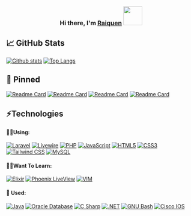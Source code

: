 <h3 align="center">
Hi there, I'm <a href="http:guidotti.solutions" target="_blank" rel="noreferrer">Raiquen</a> <img src="https://emoji.discadia.com/emojis/8d8eb5c1-8da3-439e-a61f-c3d37eed1b2a.GIF" width="50">

## 📈 GitHub Stats 
[![Github stats](https://github-readme-stats-kenny1291.vercel.app/api?username=Kenny1291&show_icons=true&theme=dark&bg_color=00000000&count_private=true&hide_border=true&title_color=fe428e&icon_color=fde047)](https://github.com/Kenny1291)
[![Top Langs](https://github-readme-stats.vercel.app/api/top-langs/?username=Kenny1291&langs_count=10&layout=compact&hide_border=true&title_color=fe428e&theme=dark&bg_color=00000000)](https://github.com/Kenny1291)

## 📌 Pinned
[![Readme Card](https://github-readme-stats-kenny1291.vercel.app/api/pin/?username=kenny1291&repo=board-notes-frontend&show_owner=true&title_color=fe428e&theme=dark&bg_color=00000000)](https://github.com/Kenny1291/board-notes-frontend)
[![Readme Card](https://github-readme-stats-kenny1291.vercel.app/api/pin/?username=kenny1291&repo=random-quote-machine-fcc&show_owner=true&title_color=fe428e&theme=dark&bg_color=00000000)](https://github.com/Kenny1291/random-quote-machine-fcc)
[![Readme Card](https://github-readme-stats-kenny1291.vercel.app/api/pin/?username=kenny1291&repo=personale-website-daisyui&show_owner=true&title_color=fe428e&theme=dark&bg_color=00000000)](https://github.com/Kenny1291/personale-website-daisyui)
[![Readme Card](https://github-readme-stats-kenny1291.vercel.app/api/pin/?username=kenny1291&repo=cleaner-twitter&show_owner=true&title_color=fe428e&theme=dark&bg_color=00000000)](https://github.com/Kenny1291/cleaner-twitter)
  
## ⚡Technologies 
  #### 🏃‍♂️Using:
  [![Laravel](https://img.shields.io/badge/laravel-%2320232a.svg?style=for-the-badge&logo=laravel&logoColor=FF2D20)](https://laravel.com)
  [![Livewire](https://img.shields.io/badge/livewire-%2320232a.svg?style=for-the-badge&logo=livewire&logoColor=4E56A6)](https://laravel-livewire.com)
  [![PHP](https://img.shields.io/badge/php-%2320232a.svg?style=for-the-badge&logo=php&logoColor=%red)](https://www.php.net/)
  [![JavaScript](https://img.shields.io/badge/javascript-%23323330.svg?style=for-the-badge&logo=javascript&logoColor=%23F7DF1E)](https://www.ecma-international.org/publications-and-standards/standards/ecma-262)
  [![HTML5](https://img.shields.io/badge/html5-%23E34F26.svg?style=for-the-badge&logo=html5&logoColor=white)](https://html.spec.whatwg.org/)
  [![CSS3](https://img.shields.io/badge/css3-%231572B6.svg?style=for-the-badge&logo=css3&logoColor=white)](https://www.w3.org/TR/CSS/#css)
  [![Tailwind CSS](https://img.shields.io/badge/tailwind_css-%2320232a.svg?style=for-the-badge&logo=tailwindcss&logoColor=%red)](https://tailwindcss.com/)
  [![MySQL](https://img.shields.io/badge/mysql-%2320232a.svg?style=for-the-badge&logo=mysql&logoColor=%red)](https://www.mysql.com/)
  <!--#### 🚶‍♂️Learning:
  [![React](https://img.shields.io/badge/react-%2320232a.svg?style=for-the-badge&logo=react&logoColor=%2361DAFB)](https://react.dev/)-->
  #### 🧍‍♂️Want To Learn:
  [![Elixir](https://img.shields.io/badge/elixir-%2320232a.svg?style=for-the-badge&logo=elixir&logoColor=4B275F)](https://elixir-lang.org/)
  [![Phoenix LiveView](https://img.shields.io/badge/phoenix_liveview-%2320232a.svg?style=for-the-badge&logo=phoenix&logoColor=4B275F)](https://www.phoenixframework.org)
  [![VIM](https://img.shields.io/badge/vim-%2320232a.svg?style=for-the-badge&logo=vim&logoColor=019733)](https://www.vim.org/)
  #### 🛌 Used:
  [![Java](https://img.shields.io/badge/java-%2320232a.svg?style=for-the-badge&logo=java&logoColor=%red)](https://www.java.com/en/)
   [![Oracle Database](https://img.shields.io/badge/oracle_database-%2320232a.svg?style=for-the-badge&logo=oracle&logoColor=F80000)](https://www.oracle.com/database/)
  [![C Sharp](https://img.shields.io/badge/c_sharp-%2320232a.svg?style=for-the-badge&logo=csharp&logoColor=239120)](https://learn.microsoft.com/en-us/dotnet/csharp/)
  [![.NET](https://img.shields.io/badge/.net-%2320232a.svg?style=for-the-badge&logo=dotnet&logoColor=F80000)](https://dotnet.microsoft.com/en-us/)
  [![GNU Bash](https://img.shields.io/badge/bash-%2320232a.svg?style=for-the-badge&logo=gnubash&logoColor=4EAA25)](https://www.gnu.org/software/bash/)
  [![Cisco IOS](https://img.shields.io/badge/cisco_ios-%2320232a.svg?style=for-the-badge&logo=cisco&logoColor=1BA0D7)](https://www.gnu.org/software/bash/)
  <!--[![MongoDB](https://img.shields.io/badge/mongodb-%2320232a.svg?style=for-the-badge&logo=mongodb&logoColor=47A248)](https://www.mongodb.com/)-->

  
